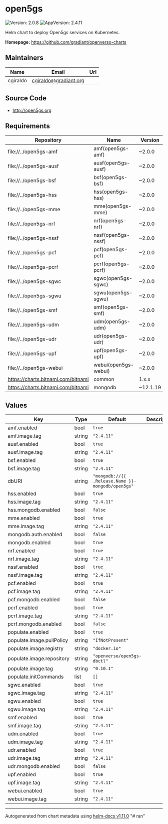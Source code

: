 # open5gs

![Version: 2.0.8](https://img.shields.io/badge/Version-2.0.8-informational?style=flat-square) ![AppVersion: 2.4.11](https://img.shields.io/badge/AppVersion-2.4.11-informational?style=flat-square)

Helm chart to deploy Open5gs services on Kubernetes.

**Homepage:** <https://github.com/gradiant/openverso-charts>

## Maintainers

| Name | Email | Url |
| ---- | ------ | --- |
| cgiraldo | <cgiraldo@gradiant.org> |  |

## Source Code

* <http://open5gs.org>

## Requirements

| Repository | Name | Version |
|------------|------|---------|
| file://../open5gs-amf | amf(open5gs-amf) | ~2.0.0 |
| file://../open5gs-ausf | ausf(open5gs-ausf) | ~2.0.0 |
| file://../open5gs-bsf | bsf(open5gs-bsf) | ~2.0.0 |
| file://../open5gs-hss | hss(open5gs-hss) | ~2.0.0 |
| file://../open5gs-mme | mme(open5gs-mme) | ~2.0.0 |
| file://../open5gs-nrf | nrf(open5gs-nrf) | ~2.0.0 |
| file://../open5gs-nssf | nssf(open5gs-nssf) | ~2.0.0 |
| file://../open5gs-pcf | pcf(open5gs-pcf) | ~2.0.0 |
| file://../open5gs-pcrf | pcrf(open5gs-pcrf) | ~2.0.0 |
| file://../open5gs-sgwc | sgwc(open5gs-sgwc) | ~2.0.0 |
| file://../open5gs-sgwu | sgwu(open5gs-sgwu) | ~2.0.0 |
| file://../open5gs-smf | smf(open5gs-smf) | ~2.0.0 |
| file://../open5gs-udm | udm(open5gs-udm) | ~2.0.0 |
| file://../open5gs-udr | udr(open5gs-udr) | ~2.0.0 |
| file://../open5gs-upf | upf(open5gs-upf) | ~2.0.0 |
| file://../open5gs-webui | webui(open5gs-webui) | ~2.0.0 |
| https://charts.bitnami.com/bitnami | common | 1.x.x |
| https://charts.bitnami.com/bitnami | mongodb | ~12.1.19 |

## Values

| Key | Type | Default | Description |
|-----|------|---------|-------------|
| amf.enabled | bool | `true` |  |
| amf.image.tag | string | `"2.4.11"` |  |
| ausf.enabled | bool | `true` |  |
| ausf.image.tag | string | `"2.4.11"` |  |
| bsf.enabled | bool | `true` |  |
| bsf.image.tag | string | `"2.4.11"` |  |
| dbURI | string | `"mongodb://{{ .Release.Name }}-mongodb/open5gs"` |  |
| hss.enabled | bool | `true` |  |
| hss.image.tag | string | `"2.4.11"` |  |
| hss.mongodb.enabled | bool | `false` |  |
| mme.enabled | bool | `true` |  |
| mme.image.tag | string | `"2.4.11"` |  |
| mongodb.auth.enabled | bool | `false` |  |
| mongodb.enabled | bool | `true` |  |
| nrf.enabled | bool | `true` |  |
| nrf.image.tag | string | `"2.4.11"` |  |
| nssf.enabled | bool | `true` |  |
| nssf.image.tag | string | `"2.4.11"` |  |
| pcf.enabled | bool | `true` |  |
| pcf.image.tag | string | `"2.4.11"` |  |
| pcf.mongodb.enabled | bool | `false` |  |
| pcrf.enabled | bool | `true` |  |
| pcrf.image.tag | string | `"2.4.11"` |  |
| pcrf.mongodb.enabled | bool | `false` |  |
| populate.enabled | bool | `true` |  |
| populate.image.pullPolicy | string | `"IfNotPresent"` |  |
| populate.image.registry | string | `"docker.io"` |  |
| populate.image.repository | string | `"openverso/open5gs-dbctl"` |  |
| populate.image.tag | string | `"0.10.1"` |  |
| populate.initCommands | list | `[]` |  |
| sgwc.enabled | bool | `true` |  |
| sgwc.image.tag | string | `"2.4.11"` |  |
| sgwu.enabled | bool | `true` |  |
| sgwu.image.tag | string | `"2.4.11"` |  |
| smf.enabled | bool | `true` |  |
| smf.image.tag | string | `"2.4.11"` |  |
| udm.enabled | bool | `true` |  |
| udm.image.tag | string | `"2.4.11"` |  |
| udr.enabled | bool | `true` |  |
| udr.image.tag | string | `"2.4.11"` |  |
| udr.mongodb.enabled | bool | `false` |  |
| upf.enabled | bool | `true` |  |
| upf.image.tag | string | `"2.4.11"` |  |
| webui.enabled | bool | `true` |  |
| webui.image.tag | string | `"2.4.11"` |  |

----------------------------------------------
Autogenerated from chart metadata using [helm-docs v1.11.0](https://github.com/norwoodj/helm-docs/releases/v1.11.0)
"# ran" 
